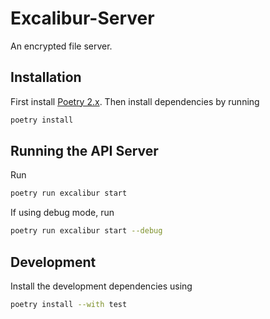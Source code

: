 # Excalibur-Server

An encrypted file server.

## Installation
First install [Poetry 2.x](https://python-poetry.org/). Then install dependencies by running

```bash
poetry install
```

## Running the API Server

Run

```bash
poetry run excalibur start
```

If using debug mode, run

```bash
poetry run excalibur start --debug
```

## Development

Install the development dependencies using

```bash
poetry install --with test
```
